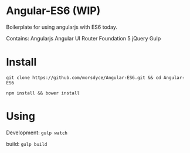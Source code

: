 Angular-ES6 (WIP)
=================

Boilerplate for using angularjs with ES6 today.

Contains:
Angularjs
Angular UI Router
Foundation 5
jQuery
Gulp

Install
=======

``` git clone https://github.com/morsdyce/Angular-ES6.git && cd Angular-ES6 ```

``` npm install && bower install ```

Using
=====
Development:
``` gulp watch ```

build:
``` gulp build ```
